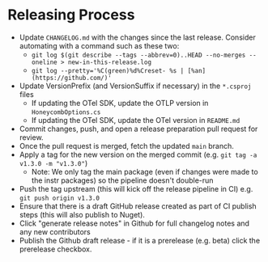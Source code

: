# Releasing Process

- Update `CHANGELOG.md` with the changes since the last release. Consider automating with a command such as these two:
  - `git log $(git describe --tags --abbrev=0)..HEAD --no-merges --oneline > new-in-this-release.log`
  - `git log --pretty='%C(green)%d%Creset- %s | [%an](https://github.com/)'`
- Update VersionPrefix (and VersionSuffix if necessary) in the `*.csproj` files
  - If updating the OTel SDK, update the OTLP version in `HoneycombOptions.cs`
  - If updating the OTel SDK, update the OTel version in `README.md`
- Commit changes, push, and open a release preparation pull request for review.
- Once the pull request is merged, fetch the updated `main` branch.
- Apply a tag for the new version on the merged commit (e.g. `git tag -a v1.3.0 -m "v1.3.0"`)
  - Note: We only tag the main package (even if changes were made to the instr packages) so the pipeline doesn't double-run
- Push the tag upstream (this will kick off the release pipeline in CI) e.g. `git push origin v1.3.0`
- Ensure that there is a draft GitHub release created as part of CI publish steps (this will also publish to Nuget).
- Click "generate release notes" in Github for full changelog notes and any new contributors
- Publish the Github draft release - if it is a prerelease (e.g. beta) click the prerelease checkbox.
